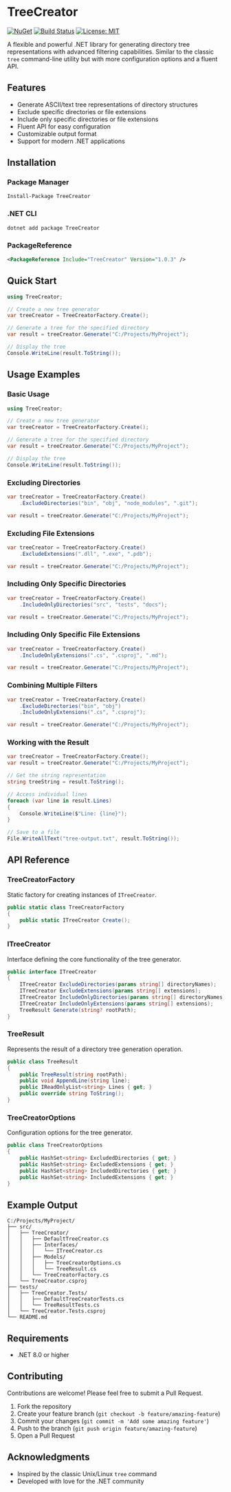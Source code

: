 ﻿# TreeCreator

[![NuGet](https://img.shields.io/nuget/v/TreeCreator.svg)](https://www.nuget.org/packages/TreeCreator/)
[![Build Status](https://img.shields.io/github/actions/workflow/status/ShadyNagy/TreeCreator/.github%2Fworkflows%2Fci-cd.yml)](https://github.com/ShadyNagy/TreeCreator/actions)
[![License: MIT](https://img.shields.io/badge/License-MIT-yellow.svg)](https://opensource.org/licenses/MIT)

A flexible and powerful .NET library for generating directory tree representations with advanced filtering capabilities. Similar to the classic `tree` command-line utility but with more configuration options and a fluent API.

## Features

- Generate ASCII/text tree representations of directory structures
- Exclude specific directories or file extensions
- Include only specific directories or file extensions
- Fluent API for easy configuration
- Customizable output format
- Support for modern .NET applications

## Installation

### Package Manager

```
Install-Package TreeCreator
```

### .NET CLI

```
dotnet add package TreeCreator
```

### PackageReference

```xml
<PackageReference Include="TreeCreator" Version="1.0.3" />
```

## Quick Start

```csharp
using TreeCreator;

// Create a new tree generator
var treeCreator = TreeCreatorFactory.Create();

// Generate a tree for the specified directory
var result = treeCreator.Generate("C:/Projects/MyProject");

// Display the tree
Console.WriteLine(result.ToString());
```

## Usage Examples

### Basic Usage

```csharp
using TreeCreator;

// Create a new tree generator
var treeCreator = TreeCreatorFactory.Create();

// Generate a tree for the specified directory
var result = treeCreator.Generate("C:/Projects/MyProject");

// Display the tree
Console.WriteLine(result.ToString());
```

### Excluding Directories

```csharp
var treeCreator = TreeCreatorFactory.Create()
    .ExcludeDirectories("bin", "obj", "node_modules", ".git");

var result = treeCreator.Generate("C:/Projects/MyProject");
```

### Excluding File Extensions

```csharp
var treeCreator = TreeCreatorFactory.Create()
    .ExcludeExtensions(".dll", ".exe", ".pdb");

var result = treeCreator.Generate("C:/Projects/MyProject");
```

### Including Only Specific Directories

```csharp
var treeCreator = TreeCreatorFactory.Create()
    .IncludeOnlyDirectories("src", "tests", "docs");

var result = treeCreator.Generate("C:/Projects/MyProject");
```

### Including Only Specific File Extensions

```csharp
var treeCreator = TreeCreatorFactory.Create()
    .IncludeOnlyExtensions(".cs", ".csproj", ".md");

var result = treeCreator.Generate("C:/Projects/MyProject");
```

### Combining Multiple Filters

```csharp
var treeCreator = TreeCreatorFactory.Create()
    .ExcludeDirectories("bin", "obj")
    .IncludeOnlyExtensions(".cs", ".csproj");

var result = treeCreator.Generate("C:/Projects/MyProject");
```

### Working with the Result

```csharp
var treeCreator = TreeCreatorFactory.Create();
var result = treeCreator.Generate("C:/Projects/MyProject");

// Get the string representation
string treeString = result.ToString();

// Access individual lines
foreach (var line in result.Lines)
{
    Console.WriteLine($"Line: {line}");
}

// Save to a file
File.WriteAllText("tree-output.txt", result.ToString());
```

## API Reference

### TreeCreatorFactory

Static factory for creating instances of `ITreeCreator`.

```csharp
public static class TreeCreatorFactory
{
    public static ITreeCreator Create();
}
```

### ITreeCreator

Interface defining the core functionality of the tree generator.

```csharp
public interface ITreeCreator
{
    ITreeCreator ExcludeDirectories(params string[] directoryNames);
    ITreeCreator ExcludeExtensions(params string[] extensions);
    ITreeCreator IncludeOnlyDirectories(params string[] directoryNames);
    ITreeCreator IncludeOnlyExtensions(params string[] extensions);
    TreeResult Generate(string? rootPath);
}
```

### TreeResult

Represents the result of a directory tree generation operation.

```csharp
public class TreeResult
{
    public TreeResult(string rootPath);
    public void AppendLine(string line);
    public IReadOnlyList<string> Lines { get; }
    public override string ToString();
}
```

### TreeCreatorOptions

Configuration options for the tree generator.

```csharp
public class TreeCreatorOptions
{
    public HashSet<string> ExcludedDirectories { get; }
    public HashSet<string> ExcludedExtensions { get; }
    public HashSet<string> IncludedDirectories { get; }
    public HashSet<string> IncludedExtensions { get; }
}
```

## Example Output

```
C:/Projects/MyProject/
├── src/
│   ├── TreeCreator/
│   │   ├── DefaultTreeCreator.cs
│   │   ├── Interfaces/
│   │   │   └── ITreeCreator.cs
│   │   ├── Models/
│   │   │   ├── TreeCreatorOptions.cs
│   │   │   └── TreeResult.cs
│   │   └── TreeCreatorFactory.cs
│   └── TreeCreator.csproj
├── tests/
│   ├── TreeCreator.Tests/
│   │   ├── DefaultTreeCreatorTests.cs
│   │   └── TreeResultTests.cs
│   └── TreeCreator.Tests.csproj
└── README.md
```

## Requirements

- .NET 8.0 or higher

## Contributing

Contributions are welcome! Please feel free to submit a Pull Request.

1. Fork the repository
2. Create your feature branch (`git checkout -b feature/amazing-feature`)
3. Commit your changes (`git commit -m 'Add some amazing feature'`)
4. Push to the branch (`git push origin feature/amazing-feature`)
5. Open a Pull Request

## Acknowledgments

- Inspired by the classic Unix/Linux `tree` command
- Developed with love for the .NET community
